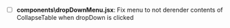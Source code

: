 - [ ] **components\dropDownMenu.jsx**: Fix menu to not derender contents of CollapseTable when dropDown is clicked